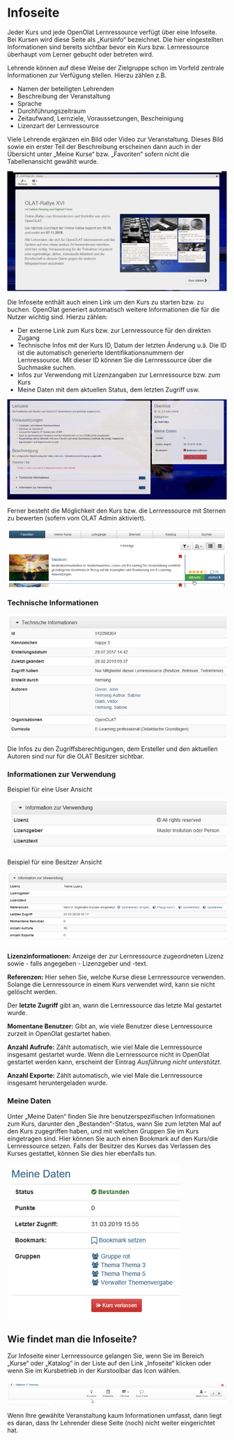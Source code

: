 # Infoseite

Jeder Kurs und jede OpenOlat Lernressource verfügt über eine Infoseite. Bei
Kursen wird diese Seite als „Kursinfo“ bezeichnet. Die hier eingestellten
Informationen sind bereits sichtbar bevor ein Kurs bzw. Lernressource
überhaupt vom Lerner gebucht oder betreten wird.  

Lehrende können auf diese Weise der Zielgruppe schon im Vorfeld zentrale
Informationen zur Verfügung stellen. Hierzu zählen z.B.

  * Namen der beteiligten Lehrenden
  * Beschreibung der Veranstaltung
  * Sprache
  * Durchführungszeitraum
  * Zeitaufwand, Lernziele, Voraussetzungen, Bescheinigung
  * Lizenzart der Lernressource

Viele Lehrende ergänzen ein Bild oder Video zur Veranstaltung. Dieses Bild
sowie ein erster Teil der Beschreibung erscheinen dann auch in der Übersicht
unter „Meine Kurse“ bzw. „Favoriten“ sofern nicht die Tabellenansicht gewählt
wurde.

![](assets/Infoseite1.png)

Die Infoseite enthält auch einen Link um den Kurs zu starten bzw. zu buchen.
OpenOlat generiert automatisch weitere Informationen die für die Nutzer
wichtig sind. Hierzu zählen:

  * Der externe Link zum Kurs bzw. zur Lernressource für den direkten Zugang
  * Technische Infos mit der Kurs ID, Datum der letzten Änderung u.ä. Die ID ist die automatisch generierte Identifikationsnummern der Lernressource. Mit dieser ID können Sie die Lernressource über die Suchmaske suchen.
  * Infos zur Verwendung mit Lizenzangaben zur Lernressource bzw. zum Kurs
  * Meine Daten mit dem aktuellen Status, dem letzten Zugriff usw.

![](assets/Infoseite2.png)

Ferner besteht die Möglichkeit den Kurs bzw. die Lernressource mit Sternen zu
bewerten (sofern vom OLAT Admin aktiviert).

![](assets/Infoseite_Link.png)

### Technische Informationen

![](assets/Technische_Infos.png)

Die Infos zu den Zugriffsberechtigungen, dem Ersteller und den aktuellen
Autoren sind nur für die OLAT Besitzer sichtbar.

### Informationen zur Verwendung

Beispiel für eine User Ansicht

![](assets/Infos_Vewerndung.png)

Beispiel für eine Besitzer Ansicht

![](assets/Infos_Verwerndung_test_autor.png)

 **Lizenzinformationen:** Anzeige der zur Lernressource zugeordneten Lizenz
sowie - falls angegeben - Lizenzgeber und -text.

 **Referenzen:** Hier sehen Sie, welche Kurse diese Lernressource verwenden.
Solange die Lernressource in einem Kurs verwendet wird, kann sie nicht
gelöscht werden.

Der **letzte Zugriff** gibt an, wann die Lernressource das letzte Mal
gestartet wurde.

 **Momentane Benutzer:** Gibt an, wie viele Benutzer diese Lernressource
zurzeit in OpenOlat gestartet haben.

 **Anzahl Aufrufe:** Zählt automatisch, wie viel Male die Lernressource
insgesamt gestartet wurde. Wenn die Lernressource nicht in OpenOlat gestartet
werden kann, erscheint der Eintrag _Ausführung nicht unterstützt_.

 **Anzahl Exporte:** Zählt automatisch, wie viel Male die Lernressource
insgesamt heruntergeladen wurde.

### Meine Daten

Unter „Meine Daten“ finden Sie ihre benutzerspezifischen Informationen zum
Kurs, darunter den „Bestanden“-Status, wann Sie zum letzten Mal auf den Kurs
zugegriffen haben, und mit welchen Gruppen Sie im Kurs eingetragen sind. Hier
können Sie auch einen Bookmark auf den Kurs/die Lernressource setzen. Falls
der Besitzer des Kurses das Verlassen des Kurses gestattet, können Sie dies
hier ebenfalls tun.

![](assets/Infos_meine_daten.png)

## Wie findet man die Infoseite?

Zur Infoseite einer Lernressource gelangen Sie, wenn Sie im Bereich „Kurse“
oder „Katalog“ in der Liste auf den Link „Infoseite“ klicken oder wenn Sie im
Kursbetrieb in der Kurstoolbar das Icon  wählen.

![](assets/Toolbar_Kursinfo.png)

Wenn Ihre gewählte Veranstaltung kaum Informationen umfasst, dann liegt es
daran, dass Ihr Lehrender diese Seite (noch) nicht weiter eingerichtet hat.

  

  

  

